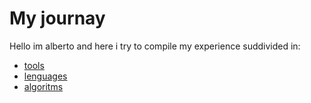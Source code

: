 # My journay
Hello im alberto and here i try to compile my experience
suddivided in:
* [tools](journay/tools.md)
* [lenguages](journay/lenguages.md)
* [algoritms](journay/algorims)
 